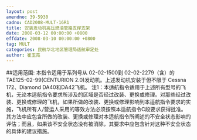 ```yaml
---
layout: post
amendno: 39-5930
cadno: CAD2008-MULT-16R1
title: 安装发动机高压燃油管路支撑支架
date: 2008-03-12 00:00:00 +0800
effdate: 2008-03-10 00:00:00 +0800
tag: MULT
categories: 民航华北地区管理局适航审定处
author: 崔玉亮
---
```


##适用范围:
本指令适用于系列号从 02-02-1500到 02-02-2279（含）的 TAE125-02-99(CENTURION 2.0)发动机。上述发动机安装于但不限于 Cessna 172、Diamond DA40和DA42飞机。
注1：本适航指令适用于上述所有型号的飞机，无论本适航指令要求所涉及的区域是否经过改装、更换或修理。对那些经过改装、更换或修理的飞机，如果所做的改装、更换或修理影响到本适航指令要求的实施，飞机所有人/营运人采用的等效方法必须按照本适航指令C段要求获得批准。其方法中应包含所做的改装、更换或修理对本适航指令所阐述的不安全状态影响的评估；而且，如果该不安全状态没有被消除，其要求中应包含针对这种不安全状态的具体的建议措施。

